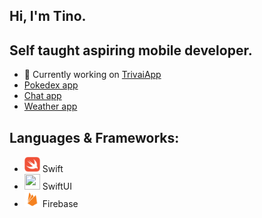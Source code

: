 ## Hi, I'm Tino.

## Self taught aspiring mobile developer.
- 📱 Currently working on [TrivaiApp](https://github.com/tinotusa/TriviaApp)
- [Pokedex app](https://github.com/tinotusa/PokedexRemake)
- [Chat app](https://github.com/tinotusa/ChatApp)
- [Weather app](https://github.com/tinotusa/WeatherApp)

## Languages & Frameworks:
- <img src="https://raw.githubusercontent.com/devicons/devicon/master/icons/swift/swift-original.svg" width="25" height="25"> Swift
- <img src="https://developer.apple.com/assets/elements/icons/swiftui/swiftui-96x96_2x.png" width="25" height="25"> SwiftUI
- <img src="https://raw.githubusercontent.com/devicons/devicon/master/icons/firebase/firebase-plain.svg" width="25" height="25"> Firebase

<!--
**tinotusa/tinotusa** is a ✨ _special_ ✨ repository because its `README.md` (this file) appears on your GitHub profile.

Here are some ideas to get you started:

- 🔭 I’m currently working on ...
- 🌱 I’m currently learning ...
- 👯 I’m looking to collaborate on ...
- 🤔 I’m looking for help with ...
- 💬 Ask me about ...
- 📫 How to reach me: ...
- 😄 Pronouns: ...
- ⚡ Fun fact: ...
-->
